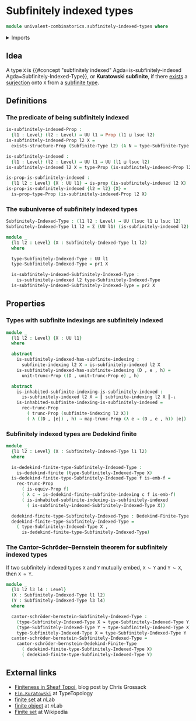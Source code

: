 # Subfinitely indexed types

```agda
module univalent-combinatorics.subfinitely-indexed-types where
```

<details><summary>Imports</summary>

```agda
open import foundation.decidable-equality
open import foundation.dependent-pair-types
open import foundation.embeddings
open import foundation.equivalences
open import foundation.existential-quantification
open import foundation.functoriality-propositional-truncation
open import foundation.propositional-truncations
open import foundation.propositions
open import foundation.sets
open import foundation.surjective-maps
open import foundation.universe-levels

open import univalent-combinatorics.dedekind-finite-types
open import univalent-combinatorics.equality-finite-types
open import univalent-combinatorics.finite-types
open import univalent-combinatorics.image-of-maps
open import univalent-combinatorics.standard-finite-types
open import univalent-combinatorics.subfinite-indexing
open import univalent-combinatorics.subfinite-types
```

</details>

## Idea

A type `X` is
{{#concept "subfinitely indexed" Agda=is-subfinitely-indexed Agda=Subfinitely-Indexed-Type}},
or **Kuratowski subfinite**, if there
[exists](foundation.existential-quantification.md) a
[surjection](foundation.surjective-maps.md) onto `X` from a
[subfinite type](univalent-combinatorics.subfinite-types.md).

## Definitions

### The predicate of being subfinitely indexed

```agda
is-subfinitely-indexed-Prop :
  {l1 : Level} (l2 : Level) → UU l1 → Prop (l1 ⊔ lsuc l2)
is-subfinitely-indexed-Prop l2 X =
  exists-structure-Prop (Subfinite-Type l2) (λ N → type-Subfinite-Type N ↠ X)

is-subfinitely-indexed :
  {l1 : Level} (l2 : Level) → UU l1 → UU (l1 ⊔ lsuc l2)
is-subfinitely-indexed l2 X = type-Prop (is-subfinitely-indexed-Prop l2 X)

is-prop-is-subfinitely-indexed :
  {l1 l2 : Level} {X : UU l1} → is-prop (is-subfinitely-indexed l2 X)
is-prop-is-subfinitely-indexed {l2 = l2} {X} =
  is-prop-type-Prop (is-subfinitely-indexed-Prop l2 X)
```

### The subuniverse of subfinitely indexed types

```agda
Subfinitely-Indexed-Type : (l1 l2 : Level) → UU (lsuc l1 ⊔ lsuc l2)
Subfinitely-Indexed-Type l1 l2 = Σ (UU l1) (is-subfinitely-indexed l2)

module _
  {l1 l2 : Level} (X : Subfinitely-Indexed-Type l1 l2)
  where

  type-Subfinitely-Indexed-Type : UU l1
  type-Subfinitely-Indexed-Type = pr1 X

  is-subfinitely-indexed-Subfinitely-Indexed-Type :
    is-subfinitely-indexed l2 type-Subfinitely-Indexed-Type
  is-subfinitely-indexed-Subfinitely-Indexed-Type = pr2 X
```

## Properties

### Types with subfinite indexings are subfinitely indexed

```agda
module _
  {l1 l2 : Level} {X : UU l1}
  where

  abstract
    is-subfinitely-indexed-has-subfinite-indexing :
      subfinite-indexing l2 X → is-subfinitely-indexed l2 X
    is-subfinitely-indexed-has-subfinite-indexing (D , e , h) =
      unit-trunc-Prop ((D , unit-trunc-Prop e) , h)

  abstract
    is-inhabited-subfinite-indexing-is-subfinitely-indexed :
      is-subfinitely-indexed l2 X → ║ subfinite-indexing l2 X ║₋₁
    is-inhabited-subfinite-indexing-is-subfinitely-indexed =
      rec-trunc-Prop
        ( trunc-Prop (subfinite-indexing l2 X))
        ( λ ((D , |e|) , h) → map-trunc-Prop (λ e → (D , e , h)) |e|)
```

### Subfinitely indexed types are Dedekind finite

```agda
module _
  {l1 l2 : Level} (X : Subfinitely-Indexed-Type l1 l2)
  where

  is-dedekind-finite-type-Subfinitely-Indexed-Type :
    is-dedekind-finite (type-Subfinitely-Indexed-Type X)
  is-dedekind-finite-type-Subfinitely-Indexed-Type f is-emb-f =
    rec-trunc-Prop
      ( is-equiv-Prop f)
      ( λ c → is-dedekind-finite-subfinite-indexing c f is-emb-f)
      ( is-inhabited-subfinite-indexing-is-subfinitely-indexed
        ( is-subfinitely-indexed-Subfinitely-Indexed-Type X))

  dedekind-finite-type-Subfinitely-Indexed-Type : Dedekind-Finite-Type l1
  dedekind-finite-type-Subfinitely-Indexed-Type =
    ( type-Subfinitely-Indexed-Type X ,
      is-dedekind-finite-type-Subfinitely-Indexed-Type)
```

### The Cantor–Schröder–Bernstein theorem for subfinitely indexed types

If two subfinitely indexed types `X` and `Y` mutually embed, `X ↪ Y` and
`Y ↪ X`, then `X ≃ Y`.

```agda
module _
  {l1 l2 l3 l4 : Level}
  (X : Subfinitely-Indexed-Type l1 l2)
  (Y : Subfinitely-Indexed-Type l3 l4)
  where

  cantor-schröder-bernstein-Subfinitely-Indexed-Type :
    (type-Subfinitely-Indexed-Type X ↪ type-Subfinitely-Indexed-Type Y) →
    (type-Subfinitely-Indexed-Type Y ↪ type-Subfinitely-Indexed-Type X) →
    type-Subfinitely-Indexed-Type X ≃ type-Subfinitely-Indexed-Type Y
  cantor-schröder-bernstein-Subfinitely-Indexed-Type =
    cantor-schröder-bernstein-Dedekind-Finite-Type
      ( dedekind-finite-type-Subfinitely-Indexed-Type X)
      ( dedekind-finite-type-Subfinitely-Indexed-Type Y)
```

## External links

- [Finiteness in Sheaf Topoi](https://grossack.site/2024/08/19/finiteness-in-sheaf-topoi),
  blog post by Chris Grossack
- [`Fin.Kuratowski`](https://www.cs.bham.ac.uk/~mhe/TypeTopology/Fin.Kuratowski.html)
  at TypeTopology
- [finite set](https://ncatlab.org/nlab/show/finite+set) at $n$Lab
- [finite object](https://ncatlab.org/nlab/show/finite+object) at $n$Lab
- [Finite set](https://en.wikipedia.org/wiki/Finite_set) at Wikipedia
